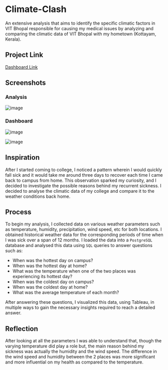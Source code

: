 # Climate-Clash
An extensive analysis that aims to identify the specific climatic factors in VIT Bhopal responsible for causing my medical issues by analyzing and comparing the climatic data of VIT Bhopal with my hometown (Kottayam, Kerala).

## Project Link
[Dashboard Link](https://public.tableau.com/views/ClimateClash/Analysis?:language=en-US&:display_count=n&:origin=viz_share_link)

## Screenshots

### Analysis
![image](https://github.com/Pritosh4/Climate-Clash/assets/93176385/26e494d9-2708-4809-a9c5-fcc999fb0842)

### Dashboard
![image](https://github.com/Pritosh4/Climate-Clash/assets/93176385/4436165c-56b3-4ef5-ae53-a4c730c7c4fd)

![image](https://github.com/Pritosh4/Climate-Clash/assets/93176385/0ed7e8fa-abca-4132-8e54-6edb138f629e)

## Inspiration
After I started coming to college, I noticed a pattern wherein I would quickly fall sick and it would take me around three days to recover each time I came back to campus from home. This observation sparked my curiosity, and I decided to investigate the possible reasons behind my recurrent sickness. I decided to analyse the climatic data of my college and compare it to the weather conditions back home.

## Process
To begin my analysis, I collected data on various weather parameters such as temperature, humidity, precipitation, wind speed, etc for both locations. I obtained historical weather data for the corresponding periods of time when I was sick over a span of 12 months.
I loaded the data into a `PostgreSQL` database and analysed this data using `SQL` queries to answer questions such as:
- When was the hottest day on campus?
- When was the hottest day at home?
- What was the temperature when one of the two places was experiencing its hottest day?
- When was the coldest day on campus?
- When was the coldest day at home?
- What was the average temperature of each month?
  
After answering these questions, I visualized this data, using Tableau, in multiple ways to gain the necessary insights required to reach a detailed answer.

## Reflection
After looking at all the parameters I was able to understand that, though the varying temperature did play a role but, the main reason behind my sickness was actually the humidity and the wind speed. The difference in the wind speed and humidity between the 2 places was  more significant and more influential on my health as compared to the temperature.


